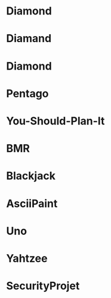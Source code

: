# Diamond
# Diamand
# Diamond
# Pentago
# You-Should-Plan-It
# BMR
# Blackjack
# AsciiPaint
# Uno
# Yahtzee
# SecurityProjet
